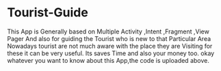 # Tourist-Guide
This App is Generally based on Multiple Activity ,Intent ,Fragment ,View Pager And also for guiding the Tourist who is new to that Particular Area
Nowadays tourist are not much aware with the place they are Visiting for these it can be very useful.
Its saves Time and also your money too.
okay whatever you want to know about this App,the code is uploaded above. 
